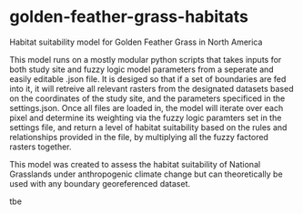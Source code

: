 # golden-feather-grass-habitats
Habitat suitability model for Golden Feather Grass in North America

This model runs on a mostly modular python scripts that takes inputs for both study site and fuzzy logic model parameters from a seperate and easily editable .json file. 
It is desiged so that if a set of boundaries are fed into it, it will retreive all relevant rasters from the designated datasets based on the coordinates of the study site, and the parameters specificed in the settings.json.
Once all files are loaded in, the model will iterate over each pixel and determine its weighting via the fuzzy logic paramters set in the settings file, and return a level of habitat suitability based on the rules and relationships 
provided in the file, by multiplying all the fuzzy factored rasters together.

This model was created to assess the habitat suitability of National Grasslands under anthropogenic climate change but can theoretically be used with any boundary georeferenced dataset.  

tbe
